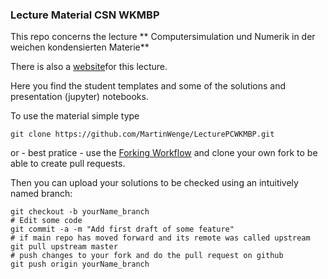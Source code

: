 ### Lecture Material CSN WKMBP ###

This repo concerns the lecture
** Computersimulation und Numerik in der weichen kondensierten Materie**

There is also a [website](http://www.ipfdd.de/de/scmbp/soft-condensed-matter-and-biological-physics/numerik-und-computersimulationen-in-der-weichen-kondensierten-materie/)for this lecture.

Here you find the student templates and some of the solutions and presentation (jupyter) notebooks. 

To use the material simple type
```
git clone https://github.com/MartinWenge/LecturePCWKMBP.git
```
or - best pratice - use the [Forking Workflow](https://www.atlassian.com/git/tutorials/comparing-workflows/forking-workflow) and clone your own fork to be able to create pull requests. 

Then you can upload your solutions to be checked using an intuitively named branch:

```
git checkout -b yourName_branch
# Edit some code
git commit -a -m "Add first draft of some feature"
# if main repo has moved forward and its remote was called upstream
git pull upstream master
# push changes to your fork and do the pull request on github
git push origin yourName_branch

```